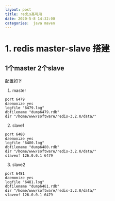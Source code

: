 ```yaml
---
layout: post
title: redis高可用
date: 2020-5-8 14:32:00
categories:  java maven
---
```


# 1. redis master-slave 搭建
## 1个master 2个slave
配置如下
1. master
```shell
port 6479
daemonize yes
logfile "6479.log" 
dbfilename "dump6479.rdb" 
dir "/home/www/software/redis-3.2.0/data/"
```

2. slave1
```shell
port 6480
daemonize yes
logfile "6480.log" 
dbfilename "dump6480.rdb" 
dir "/home/www/software/redis-3.2.0/data/"
slaveof 126.0.0.1 6479
```
3. slave2
```shell
port 6481
daemonize yes
logfile "6481.log" 
dbfilename "dump6481.rdb" 
dir "/home/www/software/redis-3.2.0/data/"
slaveof 126.0.0.1 6479
```

